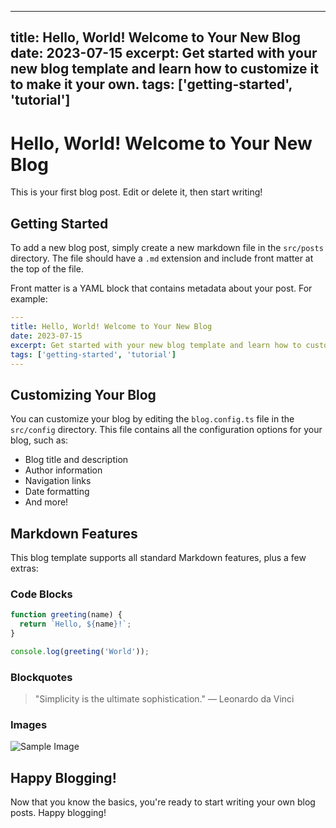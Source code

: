 
---
title: Hello, World! Welcome to Your New Blog
date: 2023-07-15
excerpt: Get started with your new blog template and learn how to customize it to make it your own.
tags: ['getting-started', 'tutorial']
---

# Hello, World! Welcome to Your New Blog

This is your first blog post. Edit or delete it, then start writing!

## Getting Started

To add a new blog post, simply create a new markdown file in the `src/posts` directory. The file should have a `.md` extension and include front matter at the top of the file.

Front matter is a YAML block that contains metadata about your post. For example:

```yaml
---
title: Hello, World! Welcome to Your New Blog
date: 2023-07-15
excerpt: Get started with your new blog template and learn how to customize it to make it your own.
tags: ['getting-started', 'tutorial']
---
```

## Customizing Your Blog

You can customize your blog by editing the `blog.config.ts` file in the `src/config` directory. This file contains all the configuration options for your blog, such as:

- Blog title and description
- Author information
- Navigation links
- Date formatting
- And more!

## Markdown Features

This blog template supports all standard Markdown features, plus a few extras:

### Code Blocks

```javascript
function greeting(name) {
  return `Hello, ${name}!`;
}

console.log(greeting('World'));
```

### Blockquotes

> "Simplicity is the ultimate sophistication."
> — Leonardo da Vinci

### Images

![Sample Image](https://images.unsplash.com/photo-1501504905252-473c47e087f8?ixlib=rb-4.0.3&ixid=MnwxMjA3fDB8MHxwaG90by1wYWdlfHx8fGVufDB8fHx8&auto=format&fit=crop&w=1074&q=80)

## Happy Blogging!

Now that you know the basics, you're ready to start writing your own blog posts. Happy blogging!
